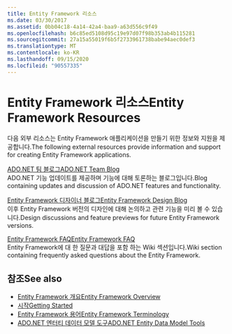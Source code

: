 ```yaml
---
title: Entity Framework 리소스
ms.date: 03/30/2017
ms.assetid: 0bb04c18-4a14-42a4-baa9-a63d556c9f49
ms.openlocfilehash: b6c85ed5108d95c19e97d07f98b353ab4b115281
ms.sourcegitcommit: 27a15a55019f6b5f2733961738babe94aec0def3
ms.translationtype: MT
ms.contentlocale: ko-KR
ms.lasthandoff: 09/15/2020
ms.locfileid: "90557335"
---
```

# <a name="entity-framework-resources"></a><span data-ttu-id="304af-102">Entity Framework 리소스</span><span class="sxs-lookup"><span data-stu-id="304af-102">Entity Framework Resources</span></span>
<span data-ttu-id="304af-103">다음 외부 리소스는 Entity Framework 애플리케이션을 만들기 위한 정보와 지원을 제공합니다.</span><span class="sxs-lookup"><span data-stu-id="304af-103">The following external resources provide information and support for creating Entity Framework applications.</span></span>  
  
 [<span data-ttu-id="304af-104">ADO.NET 팀 블로그</span><span class="sxs-lookup"><span data-stu-id="304af-104">ADO.NET Team Blog</span></span>](/archive/blogs/adonet/)  
 <span data-ttu-id="304af-105">ADO.NET 기능 업데이트를 제공하며 기능에 대해 토론하는 블로그입니다.</span><span class="sxs-lookup"><span data-stu-id="304af-105">Blog containing updates and discussion of ADO.NET features and functionality.</span></span>  
  
 [<span data-ttu-id="304af-106">Entity Framework 디자이너 블로그</span><span class="sxs-lookup"><span data-stu-id="304af-106">Entity Framework Design Blog</span></span>](/archive/blogs/efdesign)  
 <span data-ttu-id="304af-107">이후 Entity Framework 버전의 디자인에 대해 논의하고 관련 기능을 미리 볼 수 있습니다.</span><span class="sxs-lookup"><span data-stu-id="304af-107">Design discussions and feature previews for future Entity Framework versions.</span></span>  
  
 [<span data-ttu-id="304af-108">Entity Framework FAQ</span><span class="sxs-lookup"><span data-stu-id="304af-108">Entity Framework FAQ</span></span>](https://social.technet.microsoft.com/wiki/contents/articles/3737.entity-framework-faq.aspx)  
 <span data-ttu-id="304af-109">Entity Framework에 대 한 질문과 대답을 포함 하는 Wiki 섹션입니다.</span><span class="sxs-lookup"><span data-stu-id="304af-109">Wiki section containing frequently asked questions about the Entity Framework.</span></span>  
  
## <a name="see-also"></a><span data-ttu-id="304af-110">참조</span><span class="sxs-lookup"><span data-stu-id="304af-110">See also</span></span>

- [<span data-ttu-id="304af-111">Entity Framework 개요</span><span class="sxs-lookup"><span data-stu-id="304af-111">Entity Framework Overview</span></span>](overview.md)
- [<span data-ttu-id="304af-112">시작</span><span class="sxs-lookup"><span data-stu-id="304af-112">Getting Started</span></span>](getting-started.md)
- [<span data-ttu-id="304af-113">Entity Framework 용어</span><span class="sxs-lookup"><span data-stu-id="304af-113">Entity Framework Terminology</span></span>](terminology.md)
- <span data-ttu-id="304af-114">[ADO.NET 엔터티 데이터 모델 도구](/previous-versions/dotnet/netframework-4.0/bb399249(v=vs.100))</span><span class="sxs-lookup"><span data-stu-id="304af-114">[ADO.NET Entity Data Model Tools](/previous-versions/dotnet/netframework-4.0/bb399249(v=vs.100))</span></span>
